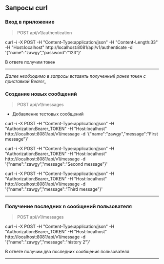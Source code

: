 Запросы curl
---

### Вход в приложение

> POST api/v1/authentication

curl -i -X POST -H "Content-Type:application/json" -H "Content-Length:33" -H "Host:localhost" http://localhost:8081/api/v1/authenticate -d '{"name":"zawgy","password":"123"}'

В ответе получим токен

---

*Далее необходимо в запросы вставить полученный ранее токен c приставкой Bearer_*

### Создание новых сообщений

> POST api/v1/messages

- Добавление тестовых сообщений

curl -i -X POST -H "Content-Type:application/json" -H "Authorization:Bearer_TOKEN" -H "Host:localhost" http://localhost:8081/api/v1/message -d '{"name":"zawgy","message":"First message"}'


curl -i -X POST -H "Content-Type:application/json" -H "Authorization:Bearer_TOKEN" -H "Host:localhost" http://localhost:8081/api/v1/message -d '{"name":"zawgy","message":"Second message"}'


curl -i -X POST -H "Content-Type:application/json" -H "Authorization:Bearer_TOKEN" -H "Host:localhost" http://localhost:8081/api/v1/message -d '{"name":"zawgy","message":"Third message"}'

---

### Получение последних n сообщений пользователя

> POST api/v1/messages

curl -i -X POST -H "Content-Type:application/json" -H "Authorization:Bearer_TOKEN" -H "Host:localhost" http://localhost:8081/api/v1/message -d '{"name":"zawgy","message":"history 2"}'

В ответе получим два последних сообщения пользователя

---
